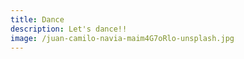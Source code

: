 ```yaml
---
title: Dance
description: Let's dance!!
image: /juan-camilo-navia-maim4G7oRlo-unsplash.jpg
---
```


